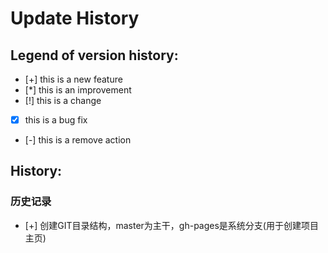﻿
Update History
===============

Legend of version history:
---------------------------

 - [+]	this is a new feature
 - [*]	this is an improvement
 - [!]	this is a change
 - [x]	this is a bug fix
 - [-]  this is a remove action


History:
--------
### 历史记录
 - [+] 创建GIT目录结构，master为主干，gh-pages是系统分支(用于创建项目主页)

